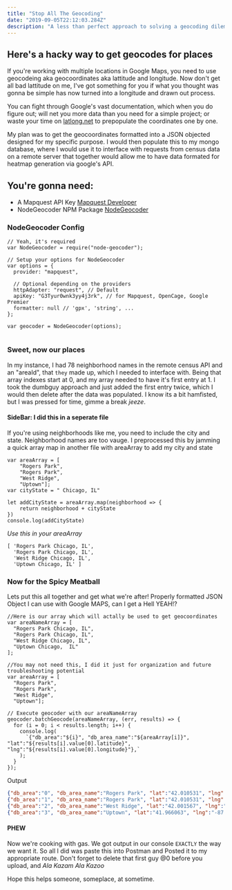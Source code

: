 ```yaml
---
title: "Stop All The Geocoding"
date: "2019-09-05T22:12:03.284Z"
description: "A less than perfect approach to solving a geocoding dilemma"
---
```


## Here's a hacky way to get geocodes for places 
If you're working with multiple locations in Google Maps, you need to use geocodeing aka geocoordinates aka lattitude and longitude. Now don't get all bad lattitude on me, I've got something for you if what you thought was gonna be simple has now turned into a longitude and drawn out process.

You can fight through Google's vast documentation, which when you do figure out; will net you more data than you need for a simple project; or waste your time on [latlong.net]( https://www.latlong.net/) to prepopulate the coordinates one by one. 

My plan was to get the geocoordinates formatted into a JSON objected designed for my specific purpose. I would then populate this to my mongo database, where I would use it to interface with requests from census data on a remote server that together would allow me to have data formated for heatmap generation via google's API.

## You're gonna need:
* A Mapquest API Key [Mapquest Developer](https://developer.mapquest.com)
* NodeGeocoder NPM Package [NodeGeocoder](https://www.npmjs.com/package/node-geocoder)



### NodeGeocoder Config
```
// Yeah, it's required
var NodeGeocoder = require("node-geocoder");

// Setup your options for NodeGeocoder
var options = {
  provider: "mapquest",

  // Optional depending on the providers
  httpAdapter: "request", // Default
  apiKey: "G3Tyur0wnk3yy4j3rk", // for Mapquest, OpenCage, Google Premier
  formatter: null // 'gpx', 'string', ...
};

var geocoder = NodeGeocoder(options);


```
### Sweet, now our places
In my instance, I had 78 neighborhood names in the remote census API and an "areaId", that `they` made up, which I needed to interface with. Being that array indexes start at 0, and my array needed to have it's first entry at 1. I took the dumbguy approach and just added the first entry twice, which I would then delete after the data was populated. I know its a bit hamfisted, but I was pressed for time, gimme a break *jeeze*.

#### SideBar: I did this in a seperate file
If you're using neighborhoods like me, you need to include the city and state. Neighborhood names are too vauge. I preprocessed this by jamming a quick array map in another file with areaArray to add my city and state



```
var areaArray = [
    "Rogers Park", 
    "Rogers Park", 
    "West Ridge", 
    "Uptown"];
var cityState = " Chicago, IL"

let addCityState = areaArray.map(neighborhood => {
    return neighborhood + cityState
})
console.log(addCityState)
```


*Use this in your areaArray*
```
[ 'Rogers Park Chicago, IL',
  'Rogers Park Chicago, IL',
  'West Ridge Chicago, IL',
  'Uptown Chicago, IL' ]
```

### Now for the Spicy Meatball
Lets put this all together and get what we're after! Properly formatted JSON Object I can use with Google MAPS, can I get a Hell YEAH!?

```
//Here is our array which will actally be used to get geocoordinates
var areaNameArray = [
  "Rogers Park Chicago,	IL",
  "Rogers Park Chicago,	IL",
  "West Ridge Chicago, IL",
  "Uptown Chicago,	IL"
];

//You may not need this, I did it just for organization and future troubleshooting potential
var areaArray = [
  "Rogers Park", 
  "Rogers Park", 
  "West Ridge", 
  "Uptown"];

// Execute geocoder with our areaNameArray
geocoder.batchGeocode(areaNameArray, (err, results) => {
  for (i = 0; i < results.length; i++) {
    console.log(
      `{"db_area":"${i}", "db_area_name":"${areaArray[i]}", "lat":"${results[i].value[0].latitude}", "lng":"${results[i].value[0].longitude}"},`
    );
  }
});

```


Output
```json
{"db_area":"0", "db_area_name":"Rogers Park", "lat":"42.010531", "lng":"-87.670748"},
{"db_area":"1", "db_area_name":"Rogers Park", "lat":"42.010531", "lng":"-87.670748"},
{"db_area":"2", "db_area_name":"West Ridge", "lat":"42.001567", "lng":"-87.695137"},
{"db_area":"3", "db_area_name":"Uptown", "lat":"41.966063", "lng":"-87.656105"},
```

#### PHEW
Now we're cooking with gas. We got output in our console `EXACTLY` the way we want it. So all I did was paste this into Postman and Posted it to my appropriate route. Don't forget to delete that first guy @0 before you upload, and *Ala Kazam Ala Kazoo*

Hope this helps someone, someplace, at sometime.




